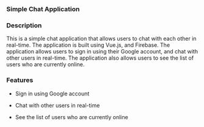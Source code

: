 ### Simple Chat Application

### Description
This is a simple chat application that allows users to chat with each other in real-time. The application is built using Vue.js, and Firebase. The application allows users to sign in using their Google account, and chat with other users in real-time. The application also allows users to see the list of users who are currently online.


### Features
- Sign in using Google account

- Chat with other users in real-time



- See the list of users who are currently online


